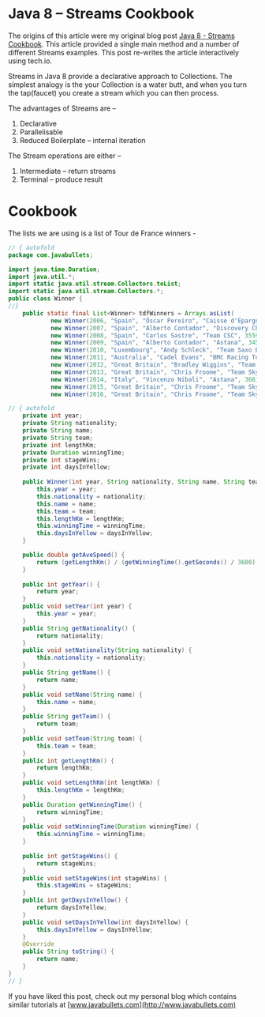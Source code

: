 # Java 8 – Streams Cookbook

The origins of this article were my original blog post [Java 8 - Streams Cookbook](https://www.javabullets.com/java-8-streams-cookbook/). This article provided a single main method and a number of different Streams examples. This post re-writes the article interactively using tech.io.

Streams in Java 8 provide a declarative approach to Collections. The simplest analogy is the your Collection is a water butt, and when you turn the tap(faucet) you create a stream which you can then process.

The advantages of Streams are – 

1. Declarative
2. Parallelisable
3. Reduced Boilerplate – internal iteration

The Stream operations are either –

1. Intermediate – return streams
2. Terminal – produce result

# Cookbook

The lists we are using is a list of Tour de France winners -

```java
// { autofold
package com.javabullets;

import java.time.Duration;
import java.util.*;
import static java.util.stream.Collectors.toList;
import static java.util.stream.Collectors.*;
public class Winner {
//}
    public static final List<Winner> tdfWinners = Arrays.asList(
            new Winner(2006, "Spain", "Óscar Pereiro", "Caisse d'Epargne–Illes Balears", 3657, Duration.parse("PT89H40M27S"), 8),
            new Winner(2007, "Spain", "Alberto Contador", "Discovery Channel", 3570, Duration.parse("PT91H00M26S"), 4),
            new Winner(2008, "Spain", "Carlos Sastre", "Team CSC", 3559, Duration.parse("PT87H52M52S"), 5),
            new Winner(2009, "Spain", "Alberto Contador", "Astana", 3459, Duration.parse("PT85H48M35S"), 7),
            new Winner(2010, "Luxembourg", "Andy Schleck", "Team Saxo Bank", 3642, Duration.parse("PT91H59M27S"), 12),
            new Winner(2011, "Australia", "Cadel Evans", "BMC Racing Team", 3430, Duration.parse("PT86H12M22S"), 2),
            new Winner(2012, "Great Britain", "Bradley Wiggins", "Team Sky", 3496, Duration.parse("PT87H34M47S"), 14),
            new Winner(2013, "Great Britain", "Chris Froome", "Team Sky", 3404, Duration.parse("PT83H56M20S"), 14),
            new Winner(2014, "Italy", "Vincenzo Nibali", "Astana", 3661, Duration.parse("PT89H59M06S"), 19),
            new Winner(2015, "Great Britain", "Chris Froome", "Team Sky", 3360, Duration.parse("PT84H46M14S"), 16),
            new Winner(2016, "Great Britain", "Chris Froome", "Team Sky", 3529, Duration.parse("PT89H04M48S"), 14 ));

// { autofold
    private int year;
    private String nationality;
    private String name;
    private String team;
    private int lengthKm;
    private Duration winningTime;
    private int stageWins;
    private int daysInYellow;
    
    public Winner(int year, String nationality, String name, String team, int lengthKm, Duration winningTime, int daysInYellow) {
        this.year = year;
        this.nationality = nationality;
        this.name = name;
        this.team = team;
        this.lengthKm = lengthKm;
        this.winningTime = winningTime;
        this.daysInYellow = daysInYellow;
    }

    public double getAveSpeed() {
        return (getLengthKm() / (getWinningTime().getSeconds() / 3600) );
    }
    
    public int getYear() {
        return year;
    }
    public void setYear(int year) {
        this.year = year;
    }
    public String getNationality() {
        return nationality;
    }
    public void setNationality(String nationality) {
        this.nationality = nationality;
    }
    public String getName() {
        return name;
    }
    public void setName(String name) {
        this.name = name;
    }
    public String getTeam() {
        return team;
    }
    public void setTeam(String team) {
        this.team = team;
    }
    public int getLengthKm() {
        return lengthKm;
    }
    public void setLengthKm(int lengthKm) {
        this.lengthKm = lengthKm;
    }
    public Duration getWinningTime() {
        return winningTime;
    }
    public void setWinningTime(Duration winningTime) {
        this.winningTime = winningTime;
    }
    
    public int getStageWins() {
        return stageWins;
    }
    public void setStageWins(int stageWins) {
        this.stageWins = stageWins;
    }
    public int getDaysInYellow() {
        return daysInYellow;
    }
    public void setDaysInYellow(int daysInYellow) {
        this.daysInYellow = daysInYellow;
    }
    @Override
    public String toString() {
        return name;
    }    
}
// }
```



If you have liked this post, check out my personal blog which contains similar tutorials at [www.javabullets.com](http://www.javabullets.com)

